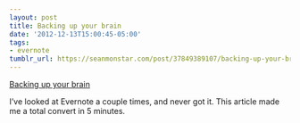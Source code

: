 ```yaml
---
layout: post
title: Backing up your brain
date: '2012-12-13T15:00:45-05:00'
tags:
- evernote
tumblr_url: https://seanmonstar.com/post/37849389107/backing-up-your-brain
---
```

[Backing up your brain](http://www.theverge.com/2012/12/10/3743350/verge-at-work-backing-up-your-brain-evernote)  

I’ve looked at Evernote a couple times, and never got it. This article made me a total convert in 5 minutes.

